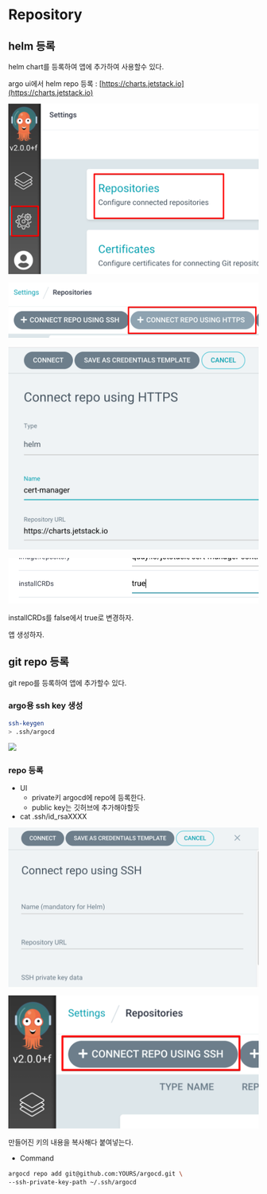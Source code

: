 # Repository

## helm 등록

helm chart를 등록하여 앱에 추가하여 사용할수 있다.

argo ui에서 helm repo 등록 : [https://charts.jetstack.io](https://charts.jetstack.io)

![](../.gitbook/assets/argocd-repository-01.png)

![](../.gitbook/assets/argocd-repository-02.png)

![](../.gitbook/assets/argocd-repository-03.png)

![](../.gitbook/assets/image.png)

installCRDs를 false에서 true로 변경하자.

앱 생성하자.

## git repo 등록

git repo를 등록하여 앱에 추가할수 있다.

### argo용 ssh key 생성

```bash
ssh-keygen
> .ssh/argocd
```

![](https://github.com/teamsmiley/modern-ci-cd/tree/8ac743513c1fa98e75444a8dbe175ddb17742576/.gitbook/assets/argocd-repo-04.png)

### repo 등록

* UI
  * private키 argocd에 repo에 등록한다.
  * public key는 깃허브에 추가해야할듯
* cat .ssh/id\_rsaXXXX

![](../.gitbook/assets/argocd-repo-05.png)

![](../.gitbook/assets/argocd-repo-06.png)

만들어진 키의 내용을 복사해다 붙여넣는다.

* Command

```bash
argocd repo add git@github.com:YOURS/argocd.git \
--ssh-private-key-path ~/.ssh/argocd
```

